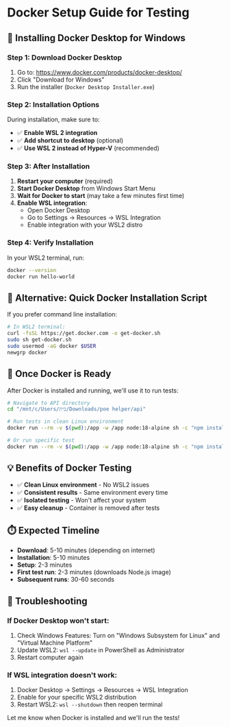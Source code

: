 # Docker Setup Guide for Testing

## 🐳 Installing Docker Desktop for Windows

### Step 1: Download Docker Desktop
1. Go to: https://www.docker.com/products/docker-desktop/
2. Click "Download for Windows"
3. Run the installer (`Docker Desktop Installer.exe`)

### Step 2: Installation Options
During installation, make sure to:
- ✅ **Enable WSL 2 integration**
- ✅ **Add shortcut to desktop** (optional)
- ✅ **Use WSL 2 instead of Hyper-V** (recommended)

### Step 3: After Installation
1. **Restart your computer** (required)
2. **Start Docker Desktop** from Windows Start Menu
3. **Wait for Docker to start** (may take a few minutes first time)
4. **Enable WSL integration**:
   - Open Docker Desktop
   - Go to Settings → Resources → WSL Integration
   - Enable integration with your WSL2 distro

### Step 4: Verify Installation
In your WSL2 terminal, run:
```bash
docker --version
docker run hello-world
```

## 🚀 Alternative: Quick Docker Installation Script

If you prefer command line installation:

```bash
# In WSL2 terminal:
curl -fsSL https://get.docker.com -o get-docker.sh
sudo sh get-docker.sh
sudo usermod -aG docker $USER
newgrp docker
```

## 🎯 Once Docker is Ready

After Docker is installed and running, we'll use it to run tests:

```bash
# Navigate to API directory
cd "/mnt/c/Users/בית/Downloads/poe helper/api"

# Run tests in clean Linux environment
docker run --rm -v $(pwd):/app -w /app node:18-alpine sh -c "npm install && npm test"

# Or run specific test
docker run --rm -v $(pwd):/app -w /app node:18-alpine sh -c "npm install && npm test tests/unit/file-service.test.ts"
```

## 💡 Benefits of Docker Testing

- ✅ **Clean Linux environment** - No WSL2 issues
- ✅ **Consistent results** - Same environment every time  
- ✅ **Isolated testing** - Won't affect your system
- ✅ **Easy cleanup** - Container is removed after tests

## ⏱️ Expected Timeline

- **Download**: 5-10 minutes (depending on internet)
- **Installation**: 5-10 minutes
- **Setup**: 2-3 minutes
- **First test run**: 2-3 minutes (downloads Node.js image)
- **Subsequent runs**: 30-60 seconds

## 🔧 Troubleshooting

### If Docker Desktop won't start:
1. Check Windows Features: Turn on "Windows Subsystem for Linux" and "Virtual Machine Platform"
2. Update WSL2: `wsl --update` in PowerShell as Administrator
3. Restart computer again

### If WSL integration doesn't work:
1. Docker Desktop → Settings → Resources → WSL Integration
2. Enable for your specific WSL2 distribution
3. Restart WSL2: `wsl --shutdown` then reopen terminal

Let me know when Docker is installed and we'll run the tests!